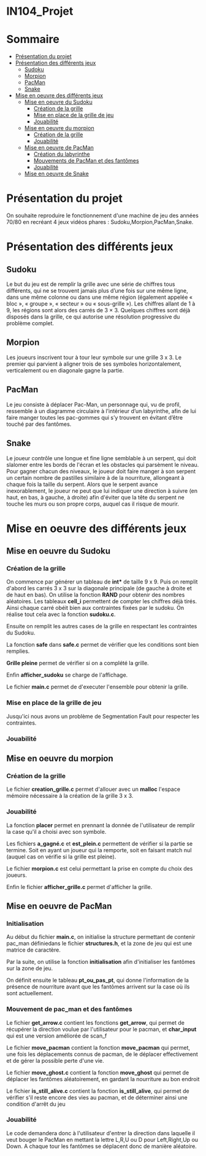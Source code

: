 # IN104_Projet

# Sommaire
* [Présentation du projet](#présentation-du-projet)
* [Présentation des différents jeux](#présentation-des-différents-jeux)
    * [Sudoku](#sudoku)
    * [Morpion](#morpion)
    * [PacMan](#pacman)
    * [Snake](#snake)
* [Mise en oeuvre des différents jeux](#mise-en-oeuvre-des-différents-jeux)
    * [Mise en oeuvre du Sudoku](#mise-en-oeuvre-du-sudoku)
        * [Création de la grille](#création-de-la-grille)
        * [Mise en place de la grille de jeu](#mise-en-place-de-la-grille-de-jeu)
        * [Jouabilité](#jouabilité)
    * [Mise en oeuvre du morpion](#mise-en-oeuvre-du-morpion)
        * [Création de la grille](#création-de-la-grille)
        * [Jouabilité](#jouabilitc3a9-1)
    * [Mise en oeuvre de PacMan]()
        * [Création du labyrinthe](#initialisation)
        * [Mouvements de PacMan et des fantômes](#mouvement-de-pac_man-et-des-fantômes)
        * [Jouabilité](#jouabilité-2)
    * [Mise en oeuvre de Snake]()


# Présentation du projet
On souhaite reproduire le fonctionnement d'une machine de jeu des années 70/80 en recréant 4 jeux vidéos phares : Sudoku,Morpion,PacMan,Snake.


# Présentation des différents jeux
## Sudoku
Le but du jeu est de remplir la grille avec une série de chiffres tous différents, qui ne se trouvent jamais plus d’une fois sur une même ligne, dans une même colonne ou dans une même région (également appelée « bloc », « groupe », « secteur » ou « sous-grille »). Les chiffres allant de 1 à 9, les régions sont alors des carrés de 3 × 3. Quelques chiffres sont déjà disposés dans la grille, ce qui autorise une résolution progressive du problème complet.

## Morpion
Les joueurs inscrivent tour à tour leur symbole sur une grille 3 x 3. Le premier qui parvient à aligner trois de ses symboles horizontalement, verticalement ou en diagonale gagne la partie.

## PacMan
Le jeu consiste à déplacer Pac-Man, un personnage qui, vu de profil, ressemble à un diagramme circulaire à l’intérieur d’un labyrinthe, afin de lui faire manger toutes les pac-gommes qui s’y trouvent en évitant d’être touché par des fantômes.

## Snake 
Le joueur contrôle une longue et fine ligne semblable à un serpent, qui doit slalomer entre les bords de l'écran et les obstacles qui parsèment le niveau. Pour gagner chacun des niveaux, le joueur doit faire manger à son serpent un certain nombre de pastilles similaire à de la nourriture, allongeant à chaque fois la taille du serpent. Alors que le serpent avance inexorablement, le joueur ne peut que lui indiquer une direction à suivre (en haut, en bas, à gauche, à droite) afin d'éviter que la tête du serpent ne touche les murs ou son propre corps, auquel cas il risque de mourir.


# Mise en oeuvre des différents jeux
## Mise en oeuvre du Sudoku
### Création de la grille 
On commence par générer un tableau de __int*__ de taille 9 x 9. Puis on remplit d'abord les carrés 3 x 3 sur la diagonale principale (de gauche à droite et de haut en bas). On utilise la fonction __RAND__ pour obtenir des nombres aléatoires. Les tableaux __cell_i__ permettent de compter les chiffres déjà tirés. Ainsi chaque carré obéit bien aux contraintes fixées par le sudoku. On réalise tout cela avec la fonction __sudoku.c__.

Ensuite on remplit les autres cases de la grille en respectant les contraintes du Sudoku.

La fonction __safe__ dans __safe.c__ permet de vérifier que les conditions sont bien remplies.

__Grille pleine__ permet de vérifier si on a complété la grille.

Enfin __afficher_sudoku__ se charge de l'affichage.

Le fichier __main.c__ permet de d'executer l'ensemble pour obtenir la grille.

### Mise en place de la grille de jeu
Jusqu'ici nous avons un problème de Segmentation Fault pour respecter les contraintes. 

### Jouabilité

## Mise en oeuvre du morpion
### Création de la grille 

Le fichier __creation_grille.c__ permet d'allouer avec un __malloc__ l'espace mémoire nécessaire à la création de la grille 3 x 3.

### Jouabilité

La fonction __placer__ permet en prennant la donnée de l'utilisateur de remplir la case qu'il a choisi avec son symbole.

Les fichiers __a_gagné.c__ et __est_plein.c__ permettent de vérifier si la partie se termine. Soit en ayant un joueur qui la remporte, soit en faisant match nul (auquel cas on vérifie si la grille est pleine).

Le fichier __morpion.c__ est celui permettant la prise en compte du choix des joueurs. 

Enfin le fichier __afficher_grille.c__ permet d'afficher la grille.

## Mise en oeuvre de PacMan
### Initialisation

Au début du fichier __main.c__, on initialise la structure permettant de contenir pac_man définiedans le fichier
 __structures.h__, et la zone de jeu qui est une matrice de caractère.

Par la suite, on utilise la fonction __initialisation__ afin d'initialiser les fantômes sur la zone de jeu. 

On définit ensuite le tableau __pt_ou_pas_pt__, qui donne l'information de la présence de nourriture avant que les fantômes arrivent
sur la case où ils sont actuellement.

### Mouvement de pac_man et des fantômes

Le fichier __get_arrow.c__ contient les fonctions __get_arrow__, qui permet de récupérer la direction voulue par
l'utilisateur pour le pacman, et __char_input__ qui est une version améliorée de scan_f

Le fichier __move_pacman__ contient la fonction __move_pacman__ qui permet, une fois les déplacements connus de pacman,
de le déplacer effectivement et de gérer la possible perte d'une vie.

Le fichier __move_ghost.c__ contient la fonction __move_ghost__ qui permet de déplacer les fantômes aléatoirement,
en gardant la nourriture au bon endroit

Le fichier __is_still_alive.c__ contient la fonction __is_still_alive__, qui permet de vérifier s'il reste encore des vies
au pacman, et de déterminer ainsi une condition d'arrêt du jeu

### Jouabilité

Le code demandera donc à l'utilisateur d'entrer la direction dans laquelle il veut bouger le PacMan en mettant la lettre L,R,U ou D 
pour Left,Right,Up ou Down. A chaque tour les fantômes se déplacent donc de manière aléatoire.
